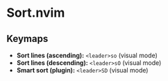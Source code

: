 # Sort.nvim

## Keymaps

- **Sort lines (ascending):** `<leader>so` (visual mode)
- **Sort lines (descending):** `<leader>sO` (visual mode)
- **Smart sort (plugin):** `<leader>SD` (visual mode)

